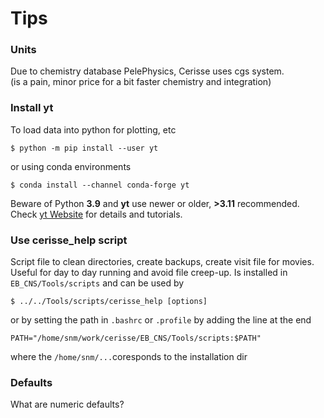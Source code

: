 # Tips

### Units

Due to chemistry database PelePhysics, Cerisse uses cgs system.  
(is a pain, minor price for a bit faster chemistry and integration)

### Install yt

To load data into python for plotting, etc

```
$ python -m pip install --user yt
```
or using conda environments

```
$ conda install --channel conda-forge yt
```

Beware of Python **3.9** and **yt** use newer or older, **>3.11** recommended.
Check [yt Website](https://yt-project.org) for details and tutorials.

### Use cerisse_help script

Script file to clean directories, create backups, create visit file for movies.
Useful for day to day running and avoid file creep-up.
Is installed in `EB_CNS/Tools/scripts`
and can be used by  

```
$ ../../Tools/scripts/cerisse_help [options]
```

or by setting the path in `.bashrc` or `.profile` by adding the line at the end

```
PATH="/home/snm/work/cerisse/EB_CNS/Tools/scripts:$PATH"
```

where the `/home/snm/...`coresponds to the installation dir


### Defaults

What are numeric defaults?


